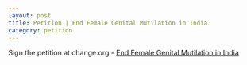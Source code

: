 ```yaml
---
layout: post
title: Petition | End Female Genital Mutilation in India
category: petition
---
```

Sign the petition at change.org - [End Female Genital Mutilation in India](https://www.change.org/p/end-female-genital-mutilation-in-india?use_react=false)

